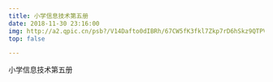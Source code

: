 ```yaml
---
title: 小学信息技术第五册
date: 2018-11-30 23:16:00
img: http://a2.qpic.cn/psb?/V14Dafto0dIBRh/67CW5fK3fkl7Zkp7rD6hSkz9QTPVv01ecNR64z*4qHk!/m/dDUBAAAAAAAA&bo=gAKpAQAAAAARBxo!&rf=photolist
top: false

---
```



小学信息技术第五册
<!-- more -->
